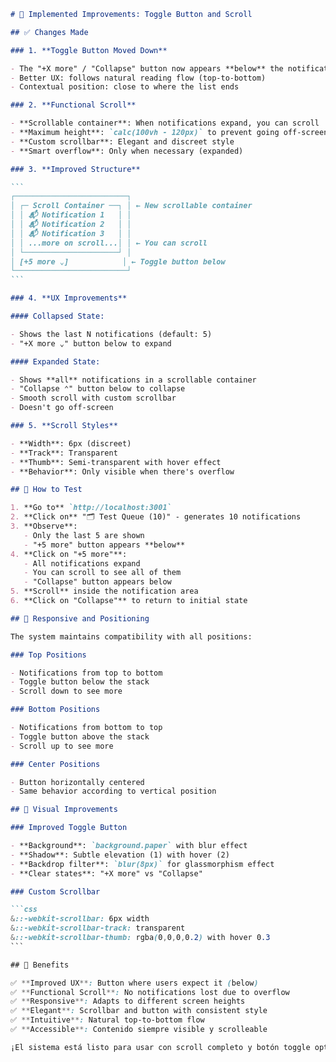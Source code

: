 ````markdown
# 🎯 Implemented Improvements: Toggle Button and Scroll

## ✅ Changes Made

### 1. **Toggle Button Moved Down**

- The "+X more" / "Collapse" button now appears **below** the notification stack
- Better UX: follows natural reading flow (top-to-bottom)
- Contextual position: close to where the list ends

### 2. **Functional Scroll**

- **Scrollable container**: When notifications expand, you can scroll
- **Maximum height**: `calc(100vh - 120px)` to prevent going off-screen
- **Custom scrollbar**: Elegant and discreet style
- **Smart overflow**: Only when necessary (expanded)

### 3. **Improved Structure**

```
┌─────────────────────────┐
│ ┌─ Scroll Container ──┐ │ ← New scrollable container
│ │ 📬 Notification 1   │ │
│ │ 📬 Notification 2   │ │
│ │ 📬 Notification 3   │ │
│ │ ...more on scroll...│ │ ← You can scroll
│ └─────────────────────┘ │
│ [+5 more ⌄]            │ ← Toggle button below
└─────────────────────────┘
```

### 4. **UX Improvements**

#### Collapsed State:

- Shows the last N notifications (default: 5)
- "+X more ⌄" button below to expand

#### Expanded State:

- Shows **all** notifications in a scrollable container
- "Collapse ⌃" button below to collapse
- Smooth scroll with custom scrollbar
- Doesn't go off-screen

### 5. **Scroll Styles**

- **Width**: 6px (discreet)
- **Track**: Transparent
- **Thumb**: Semi-transparent with hover effect
- **Behavior**: Only visible when there's overflow

## 🧪 How to Test

1. **Go to** `http://localhost:3001`
2. **Click on** "🗂️ Test Queue (10)" - generates 10 notifications
3. **Observe**:
   - Only the last 5 are shown
   - "+5 more" button appears **below**
4. **Click on "+5 more"**:
   - All notifications expand
   - You can scroll to see all of them
   - "Collapse" button appears below
5. **Scroll** inside the notification area
6. **Click on "Collapse"** to return to initial state

## 📱 Responsive and Positioning

The system maintains compatibility with all positions:

### Top Positions

- Notifications from top to bottom
- Toggle button below the stack
- Scroll down to see more

### Bottom Positions

- Notifications from bottom to top
- Toggle button above the stack
- Scroll up to see more

### Center Positions

- Button horizontally centered
- Same behavior according to vertical position

## 🎨 Visual Improvements

### Improved Toggle Button

- **Background**: `background.paper` with blur effect
- **Shadow**: Subtle elevation (1) with hover (2)
- **Backdrop filter**: `blur(8px)` for glassmorphism effect
- **Clear states**: "+X more" vs "Collapse"

### Custom Scrollbar

```css
&::-webkit-scrollbar: 6px width
&::-webkit-scrollbar-track: transparent
&::-webkit-scrollbar-thumb: rgba(0,0,0,0.2) with hover 0.3
```

## 🚀 Benefits

✅ **Improved UX**: Button where users expect it (below)  
✅ **Functional Scroll**: No notifications lost due to overflow  
✅ **Responsive**: Adapts to different screen heights  
✅ **Elegant**: Scrollbar and button with consistent style  
✅ **Intuitive**: Natural top-to-bottom flow  
✅ **Accessible**: Contenido siempre visible y scrolleable

¡El sistema está listo para usar con scroll completo y botón toggle optimizado! 🎉
````
